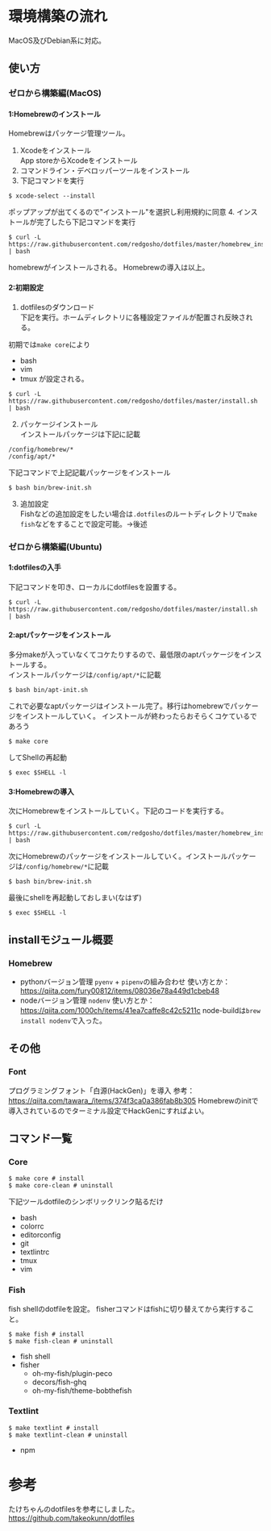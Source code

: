 # 環境構築の流れ
MacOS及びDebian系に対応。

## 使い方
### ゼロから構築編(MacOS)
#### 1:Homebrewのインストール
Homebrewはパッケージ管理ツール。
1. Xcodeをインストール  
App storeからXcodeをインストール
2. コマンドライン・デベロッパーツールをインストール  
3. 下記コマンドを実行
```
$ xcode-select --install
```
ポップアップが出てくるので"インストール"を選択し利用規約に同意
4. インストールが完了したら下記コマンドを実行  
```
$ curl -L https://raw.githubusercontent.com/redgosho/dotfiles/master/homebrew_install.sh | bash
```
homebrewがインストールされる。
Homebrewの導入は以上。

#### 2:初期設定
1. dotfilesのダウンロード  
下記を実行。ホームディレクトリに各種設定ファイルが配置され反映される。

初期では`make core`により
* bash
* vim
* tmux
が設定される。
```
$ curl -L https://raw.githubusercontent.com/redgosho/dotfiles/master/install.sh | bash
```

2. パッケージインストール  
インストールパッケージは下記に記載
```
/config/homebrew/*
/config/apt/*
```
下記コマンドで上記記載パッケージをインストール
```
$ bash bin/brew-init.sh
```

3. 追加設定  
Fishなどの追加設定をしたい場合は`.dotfiles`のルートディレクトリで`make fish`などをすることで設定可能。→後述

### ゼロから構築編(Ubuntu)
#### 1:dotfilesの入手
下記コマンドを叩き、ローカルにdotfilesを設置する。
```
$ curl -L https://raw.githubusercontent.com/redgosho/dotfiles/master/install.sh | bash
```
#### 2:aptパッケージをインストール
多分makeが入っていなくてコケたりするので、最低限のaptパッケージをインストールする。  
インストールパッケージは`/config/apt/*`に記載
```
$ bash bin/apt-init.sh
```
これで必要なaptパッケージはインストール完了。移行はhomebrewでパッケージをインストールしていく。
インストールが終わったらおそらくコケているであろう
```
$ make core
```
してShellの再起動
```
$ exec $SHELL -l
```
#### 3:Homebrewの導入
次にHomebrewをインストールしていく。下記のコードを実行する。
```
$ curl -L https://raw.githubusercontent.com/redgosho/dotfiles/master/homebrew_install.sh | bash
```

次にHomebrewのパッケージをインストールしていく。インストールパッケージは`/config/homebrew/*`に記載
```
$ bash bin/brew-init.sh
```
最後にshellを再起動しておしまい(なはず)
```
$ exec $SHELL -l
```

## installモジュール概要
### Homebrew
* pythonバージョン管理
`pyenv` + `pipenv`の組み合わせ
使い方とか：https://qiita.com/fury00812/items/08036e78a449d1cbeb48
* nodeバージョン管理
`nodenv`
使い方とか：https://qiita.com/1000ch/items/41ea7caffe8c42c5211c
node-buildは`brew install nodenv`で入った。

## その他
### Font
プログラミングフォント「白源(HackGen)」を導入
参考：https://qiita.com/tawara_/items/374f3ca0a386fab8b305
Homebrewのinitで導入されているのでターミナル設定でHackGenにすればよい。

## コマンド一覧
### Core
```
$ make core # install
$ make core-clean # uninstall
```
下記ツールdotfileのシンボリックリンク貼るだけ
* bash
* colorrc
* editorconfig
* git
* textlintrc
* tmux
* vim

### Fish
fish shellのdotfileを設定。
fisherコマンドはfishに切り替えてから実行すること。
```
$ make fish # install
$ make fish-clean # uninstall
```
* fish shell
* fisher
  - oh-my-fish/plugin-peco
  - decors/fish-ghq
  - oh-my-fish/theme-bobthefish

### Textlint
```
$ make textlint # install
$ make textlint-clean # uninstall
```
* npm

# 参考
たけちゃんのdotfilesを参考にしました。
https://github.com/takeokunn/dotfiles 